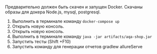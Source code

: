 Предварительно должен быть скачен и запущен Docker. Скачаны образы для докера Node.js, mysql, postgresql.
1. Выполнить в терминале команду `docker-compose up`
1. Открыть новую консоль.
1. Открыть новую консоль.
1. Выполнить в терминале команду
   `java -jar artifacts/aqa-shop.jar`
1. Запустить тесты (Shift +F10) 
2. Запустить команду для генерации отчетов gradlew allureServe

